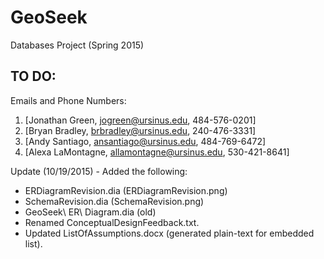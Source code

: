 # GeoSeek
Databases Project (Spring 2015)

## TO DO:
Emails and Phone Numbers: 

1. [Jonathan Green, jogreen@ursinus.edu, 484-576-0201]
2. [Bryan Bradley, brbradley@ursinus.edu, 240-476-3331] 
3. [Andy Santiago, ansantiago@ursinus.edu, 484-769-6472] 
4. [Alexa LaMontagne, allamontagne@ursinus.edu, 530-421-8641]

Update (10/19/2015) - Added the following:
>
* ERDiagramRevision.dia (ERDiagramRevision.png)
* SchemaRevision.dia (SchemaRevision.png)
* GeoSeek\ ER\ Diagram.dia (old)
* Renamed ConceptualDesignFeedback.txt. 
* Updated ListOfAssumptions.docx (generated plain-text for embedded list).
>
